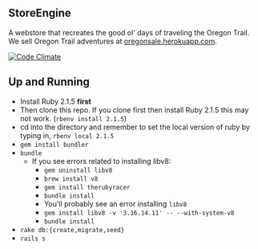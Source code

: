 ## StoreEngine

A webstore that recreates the good ol' days of traveling the Oregon Trail. We sell Oregon Trail adventures at <a href="http://oregonsale.herokuapp.com">oregonsale.herokuapp.com</a>.


[![Code Climate](https://codeclimate.com/github/jmejia/store_engine.png)](https://codeclimate.com/github/jmejia/store_engine)

## Up and Running

* Install Ruby 2.1.5 **first**
* Then clone this repo. If you clone first then install Ruby 2.1.5 this may not work. (`rbenv install 2.1.5`)
* cd into the directory and remember to set the local version of ruby by typing in, `rbenv local 2.1.5`
* `gem install bundler`
* `bundle`
  * If you see errors related to installing libv8:
    * `gem uninstall libv8`
    * `brew install v8`
    * `gem install therubyracer`
    * `bundle install`
    * You'll probably see an error installing `libv8`
    * `gem install libv8 -v '3.16.14.11' -- --with-system-v8`
    * `bundle install`
* `rake db:{create,migrate,seed}`
* `rails s`
